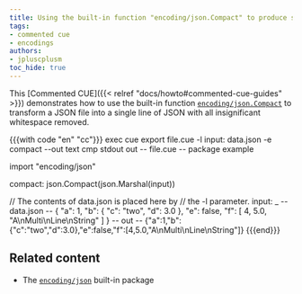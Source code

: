 ```yaml
---
title: Using the built-in function "encoding/json.Compact" to produce single-line JSON from a file
tags:
- commented cue
- encodings
authors:
- jpluscplusm
toc_hide: true
---
```


This [Commented CUE]({{< relref "docs/howto#commented-cue-guides" >}})
demonstrates how to use the built-in function
[`encoding/json.Compact`](https://pkg.go.dev/cuelang.org/go/pkg/encoding/json#Compact)
to transform a JSON file into a single line of JSON with all insignificant
whitespace removed.

<!-- TODO: is the json.Compact call even needed?
Right now it isn't, as the output of json.Marshal /seems/ to be compact by
default - but is that /guaranteed/?
If so, we /could/ simply document
`cue export -l d: data.json -e 'json.Marshal(d)' -out text` ...
-->

{{{with code "en" "cc"}}}
exec cue export file.cue -l input: data.json -e compact --out text
cmp stdout out
-- file.cue --
package example

import "encoding/json"

compact: json.Compact(json.Marshal(input))

// The contents of data.json is placed here by
// the -l parameter.
input: _
-- data.json --
{
    "a": 1,
    "b": {
        "c": "two",
        "d": 3.0
    },
    "e": false,
    "f": [
        4,
        5.0,
        "A\nMulti\nLine\nString"
    ]
}
-- out --
{"a":1,"b":{"c":"two","d":3.0},"e":false,"f":[4,5.0,"A\nMulti\nLine\nString"]}
{{{end}}}

## Related content

- The [`encoding/json`](https://pkg.go.dev/cuelang.org/go/pkg/encoding/json) built-in package

